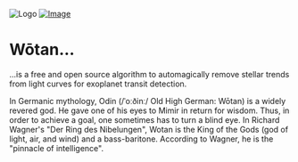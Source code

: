 ![Logo](https://raw.githubusercontent.com/hippke/wotan/master/logo_v2.png)
[![Image](https://img.shields.io/badge/documentation-%E2%9C%93-blue.svg)](https://wotan.readthedocs.io/en/latest/index.html)

# Wōtan...

...is a free and open source algorithm to automagically remove stellar trends from light curves for exoplanet transit detection.

In Germanic mythology, Odin (/ˈoːðinː/ Old High German: Wōtan) is a widely revered god. He gave one of his eyes to Mimir in return for wisdom. Thus, in order to achieve a goal, one sometimes has to turn a blind eye. In Richard Wagner's "Der Ring des Nibelungen", Wotan is the King of the Gods (god of light, air, and wind) and a bass-baritone. According to Wagner, he is the "pinnacle of intelligence".

